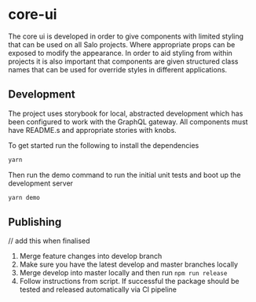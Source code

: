 # core-ui

The core ui is developed in order to give components with limited styling that can be used on all Salo projects. Where appropriate props can be exposed to modify the appearance. In order to aid styling from within projects it is also important that components are given structured class names that can be used for override styles in different applications.

## Development

The project uses storybook for local, abstracted development which has been configured to work with the GraphQL gateway. All components must have README.s and appropriate stories with knobs.

To get started run the following to install the dependencies
```bash
yarn
```

Then run the demo command to run the initial unit tests and boot up the development server
```bash
yarn demo
```

## Publishing

// add this when finalised
1. Merge feature changes into develop branch
2. Make sure you have the latest develop and master branches locally
3. Merge  develop into master locally and then run `npm run release`
4. Follow instructions from script. If successful the package should be tested and released automatically via CI pipeline